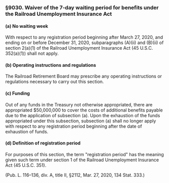 ### §9030. Waiver of the 7-day waiting period for benefits under the Railroad Unemployment Insurance Act ###

#### (a) No waiting week ####

With respect to any registration period beginning after March 27, 2020, and ending on or before December 31, 2020, subparagraphs (A)(ii) and (B)(ii) of section 2(a)(1) of the Railroad Unemployment Insurance Act (45 U.S.C. 352(a)(1)) shall not apply.

#### (b) Operating instructions and regulations ####

The Railroad Retirement Board may prescribe any operating instructions or regulations necessary to carry out this section.

#### (c) Funding ####

Out of any funds in the Treasury not otherwise appropriated, there are appropriated $50,000,000 to cover the costs of additional benefits payable due to the application of subsection (a). Upon the exhaustion of the funds appropriated under this subsection, subsection (a) shall no longer apply with respect to any registration period beginning after the date of exhaustion of funds.

#### (d) Definition of registration period ####

For purposes of this section, the term "registration period" has the meaning given such term under section 1 of the Railroad Unemployment Insurance Act (45 U.S.C. 351).

(Pub. L. 116–136, div. A, title II, §2112, Mar. 27, 2020, 134 Stat. 333.)